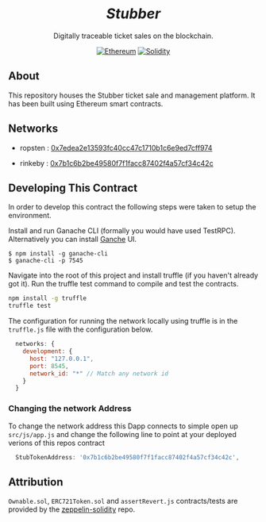 <div align = "center">
    <h1><em>Stubber</em></h1>
    <p>Digitally traceable ticket sales on the blockchain.</p>
    <a href="https://www.ethereum.org/" target="_blank"><img src="https://img.shields.io/badge/Ethereum-ETH-727B9F.svg?longCache=true&style=flat-square" alt="Ethereum"></a>
    <a href="https://solidity.readthedocs.io" target="_blank"><img src="https://img.shields.io/badge/Solidity-0.4.23-blue.svg?longCache=true&style=flat-square" alt="Solidity"></a>
</div>

## About

This repository houses the Stubber ticket sale and management platform. It has been built using Ethereum smart contracts.

## Networks

- ropsten : [0x7edea2e13593fc40cc47c1710b1c6e9ed7cff974](https://ropsten.etherscan.io/address/0x7edea2e13593fc40cc47c1710b1c6e9ed7cff974)

- rinkeby : [0x7b1c6b2be49580f7f1facc87402f4a57cf34c42c](https://rinkeby.etherscan.io/address/0x7b1c6b2be49580f7f1facc87402f4a57cf34c42c)


## Developing This Contract

In order to develop this contract the following steps were taken to setup the environment.

Install and run Ganache CLI (formally you would have used TestRPC). Alternatively you can install [Ganche](http://truffleframework.com/ganache/) UI.

```
$ npm install -g ganache-cli
$ ganache-cli -p 7545
```

Navigate into the root of this project and install truffle (if you haven't already got it). Run the truffle test command to compile and test the contracts.

```bash
npm install -g truffle
truffle test
```

The configuration for running the network locally using truffle is in the `truffle.js` file with the configuration below.

```javascript
  networks: {
    development: {
      host: "127.0.0.1",
      port: 8545,
      network_id: "*" // Match any network id
    }
  }
```

### Changing the network Address

To change the network address this Dapp connects to simple open up `src/js/app.js` and change the following line to point at your deployed verions of this repos contract

```javascript
  StubTokenAddress: '0x7b1c6b2be49580f7f1facc87402f4a57cf34c42c',
```

## Attribution

`Ownable.sol`, `ERC721Token.sol` and `assertRevert.js` contracts/tests are provided by the [zeppelin-solidity](https://github.com/OpenZeppelin/zeppelin-solidity) repo.
